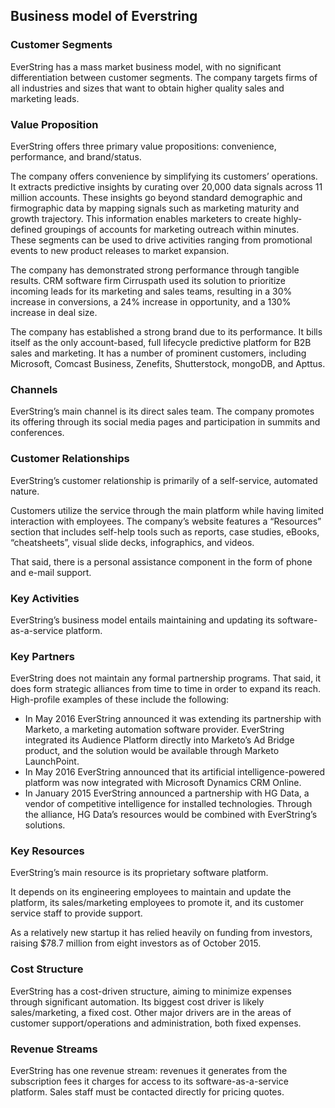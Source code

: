 Business model of Everstring
----------------------------

 ### Customer Segments

 EverString has a mass market business model, with no significant differentiation between customer segments. The company targets firms of all industries and sizes that want to obtain higher quality sales and marketing leads.

 ### Value Proposition

 EverString offers three primary value propositions: convenience, performance, and brand/status.

 The company offers convenience by simplifying its customers’ operations. It extracts predictive insights by curating over 20,000 data signals across 11 million accounts. These insights go beyond standard demographic and firmographic data by mapping signals such as marketing maturity and growth trajectory. This information enables marketers to create highly-defined groupings of accounts for marketing outreach within minutes. These segments can be used to drive activities ranging from promotional events to new product releases to market expansion.

 The company has demonstrated strong performance through tangible results. CRM software firm Cirruspath used its solution to prioritize incoming leads for its marketing and sales teams, resulting in a 30% increase in conversions, a 24% increase in opportunity, and a 130% increase in deal size.

 The company has established a strong brand due to its performance. It bills itself as the only account-based, full lifecycle predictive platform for B2B sales and marketing. It has a number of prominent customers, including Microsoft, Comcast Business, Zenefits, Shutterstock, mongoDB, and Apttus.

 ### Channels

 EverString’s main channel is its direct sales team. The company promotes its offering through its social media pages and participation in summits and conferences.

 ### Customer Relationships

 EverString’s customer relationship is primarily of a self-service, automated nature.

 Customers utilize the service through the main platform while having limited interaction with employees. The company’s website features a “Resources” section that includes self-help tools such as reports, case studies, eBooks, “cheatsheets”, visual slide decks, infographics, and videos.

 That said, there is a personal assistance component in the form of phone and e-mail support.

 ### Key Activities

 EverString’s business model entails maintaining and updating its software-as-a-service platform.

 ### Key Partners

 EverString does not maintain any formal partnership programs. That said, it does form strategic alliances from time to time in order to expand its reach. High-profile examples of these include the following:

  * In May 2016 EverString announced it was extending its partnership with Marketo, a marketing automation software provider. EverString integrated its Audience Platform directly into Marketo’s Ad Bridge product, and the solution would be available through Marketo LaunchPoint.
 * In May 2016 EverString announced that its artificial intelligence-powered platform was now integrated with Microsoft Dynamics CRM Online.
 * In January 2015 EverString announced a partnership with HG Data, a vendor of competitive intelligence for installed technologies. Through the alliance, HG Data’s resources would be combined with EverString’s solutions.
  ### Key Resources

 EverString’s main resource is its proprietary software platform.

 It depends on its engineering employees to maintain and update the platform, its sales/marketing employees to promote it, and its customer service staff to provide support.

 As a relatively new startup it has relied heavily on funding from investors, raising $78.7 million from eight investors as of October 2015.

 ### Cost Structure

 EverString has a cost-driven structure, aiming to minimize expenses through significant automation. Its biggest cost driver is likely sales/marketing, a fixed cost. Other major drivers are in the areas of customer support/operations and administration, both fixed expenses.

 ### Revenue Streams

 EverString has one revenue stream: revenues it generates from the subscription fees it charges for access to its software-as-a-service platform. Sales staff must be contacted directly for pricing quotes.